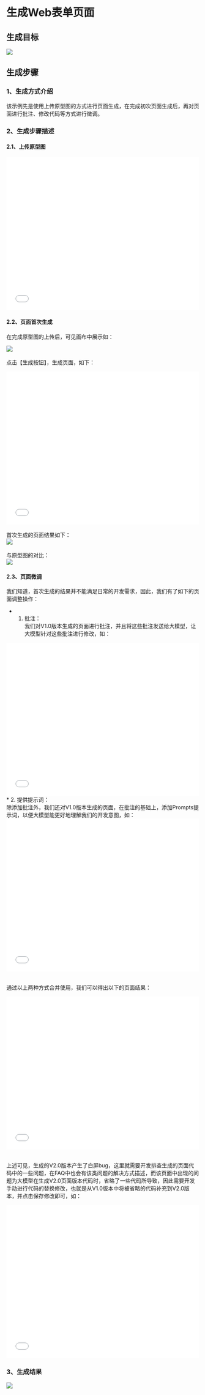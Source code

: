 # 生成Web表单页面

## 生成目标

![](./assets/examples/Web/表单1.jpeg)

## 生成步骤

### 1、生成方式介绍

该示例先是使用上传原型图的方式进行页面生成，在完成初次页面生成后，再对页面进行批注、修改代码等方式进行微调。


### 2、生成步骤描述
#### 2.1、上传原型图
<iframe style="width:100%;height:400px;" src="//player.bilibili.com/player.html?aid=1851678532&bvid=BV1sW421c7VH&cid=1468469601&p=1" scrolling="no" border="0" frameborder="no" framespacing="0" allowfullscreen="true"> </iframe>

#### 2.2、页面首次生成
在完成原型图的上传后，可见画布中展示如：<br>

![](./assets/examples/Web/webform-2.png)
<br><br>
点击【生成按钮】，生成页面，如下：
<iframe style="width:100%;height:400px;" src="//player.bilibili.com/player.html?aid=1851601330&bvid=BV1GW421c7mH&cid=1468471466&p=1" scrolling="no" border="0" frameborder="no" framespacing="0" allowfullscreen="true"> </iframe>
<br><br>
首次生成的页面结果如下：<br>

<image src="./assets/examples/Web/webform-4.png" width=auto height=auto />
<br><br>
与原型图的对比：<br>

<image src="./assets/examples/Web/webform-5.png" width=auto height=auto />

#### 2.3、页面微调

我们知道，首次生成的结果并不能满足日常的开发需求，因此，我们有了如下的页面调整操作：<br>

* 1. 批注：
<br>我们对V1.0版本生成的页面进行批注，并且将这些批注发送给大模型，让大模型针对这些批注进行修改，如：
<iframe style="width:100%;height:400px;" src="//player.bilibili.com/player.html?aid=1851556351&bvid=BV1fW421F7pn&cid=1468473342&p=1" scrolling="no" border="0" frameborder="no" framespacing="0" allowfullscreen="true"> </iframe>
* 2. 提供提示词：
<br>除添加批注外，我们还对V1.0版本生成的页面，在批注的基础上，添加Prompts提示词，以便大模型能更好地理解我们的开发意图，如：
<iframe style="width:100%;height:400px;" src="//player.bilibili.com/player.html?aid=1151738203&bvid=BV1EZ421h7tg&cid=1468475105&p=1" scrolling="no" border="0" frameborder="no" framespacing="0" allowfullscreen="true"> </iframe>

<br>通过以上两种方式合并使用，我们可以得出以下的页面结果：
<iframe style="width:100%;height:400px;" src="//player.bilibili.com/player.html?aid=1351648986&bvid=BV1p6421c73X&cid=1468476823&p=1" scrolling="no" border="0" frameborder="no" framespacing="0" allowfullscreen="true"> </iframe>

<br>上述可见，生成的V2.0版本产生了白屏bug，这里就需要开发排查生成的页面代码中的一些问题，在FAQ中也会有该类问题的解决方式描述，而该页面中出现的问题为大模型在生成V2.0页面版本代码时，省略了一些代码所导致，因此需要开发手动进行代码的替换修改，也就是从V1.0版本中将被省略的代码补充到V2.0版本，并点击保存修改即可，如：
<iframe style="width:100%;height:400px;" src="//player.bilibili.com/player.html?aid=1801742555&bvid=BV17t421V7Nv&cid=1468478805&p=1" scrolling="no" border="0" frameborder="no" framespacing="0" allowfullscreen="true"> </iframe>

### 3、生成结果
![](./assets/examples/Web/webform-10.jpg)
<style>
    .page-inner{
        width: 100% !important;
    }
    @media (max-width: 1240px){
        .page-inner{
         width: 100% !important;
    }
    }
</style>
